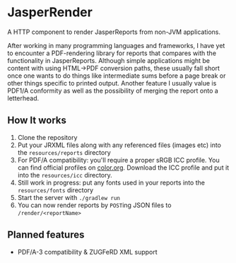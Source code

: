 # JasperRender

A HTTP component to render JasperReports from non-JVM applications.

After working in many programming languages and frameworks, I have
yet to encounter a PDF-rendering library for reports that compares with the
functionality in JasperReports.
Although simple applications might be content with using HTML->PDF conversion
paths, these usually fall short once one wants to do things like intermediate
sums before a page break or other things specific to printed output.
Another feature I usually value is PDF1/A conformity as well as the
possibility of merging the report onto a letterhead.

## How It works

1. Clone the repository
2. Put your JRXML files along with any referenced files (images etc) into the `resources/reports` directory
3. For PDF/A compatibility: you'll require a proper sRGB ICC profile. You can find official profiles on [color.org](http://www.color.org/srgbprofiles.xalter).
 Download the ICC profile and put it into the `resources/icc` directory.
4. Still work in progress: put any fonts used in your reports into the `resources/fonts` directory
5. Start the server with `./gradlew run`
6. You can now render reports by `POST`ing JSON files to `/render/<reportName>`

## Planned features

- PDF/A-3 compatibility & ZUGFeRD XML support